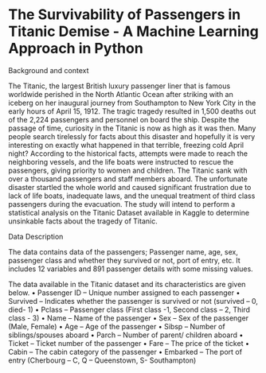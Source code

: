 # The Survivability of Passengers in Titanic Demise - A Machine Learning Approach in Python

Background and context

The Titanic, the largest British luxury passenger liner that is famous worldwide perished in the North Atlantic Ocean after striking with an iceberg on her inaugural journey from Southampton to New York City in the early hours of April 15, 1912. The tragic tragedy resulted in 1,500 deaths out of the 2,224 passengers and personnel on board the ship. Despite the passage of time, curiosity in the Titanic is now as high as it was then. Many people search tirelessly for facts about this disaster and hopefully it is very interesting on exactly what happened in that terrible, freezing cold April night? According to the historical facts, attempts were made to reach the neighboring vessels, and the life boats were instructed to rescue the passengers, giving priority to women and children. The Titanic sank with over a thousand passengers and staff members aboard. The unfortunate disaster startled the whole world and caused significant frustration due to lack of life boats, inadequate laws, and the unequal treatment of third class passengers during the evacuation. The study will intend to perform a statistical analysis on the Titanic Dataset available in Kaggle to determine unsinkable facts about the tragedy of Titanic.

Data Description

The data contains data of the passengers; Passenger name, age, sex, passenger class and whether they survived or not, port of entry, etc. It includes 12 variables and 891 passenger details with some missing values.

The data available in the Titanic dataset and its characteristics are given below.
•	Passenger ID – Unique number assigned to each passenger
•	Survived – Indicates whether the passenger is survived or not (survived – 0, died- 1)
•	Pclass – Passenger class (First class -1, Second class – 2, Third class - 3)
•	Name – Name of the passenger
•	Sex – Sex of the passenger (Male, Female)
•	Age – Age of the passenger
•	Sibsp – Number of siblings/spouses aboard
•	Parch – Number of parent/ children aboard
•	Ticket – Ticket number of the passenger
•	Fare – The price of the ticket
•	Cabin – The cabin category of the passenger
•	Embarked – The port of entry (Cherbourg – C, Q – Queenstown, S- Southampton)


